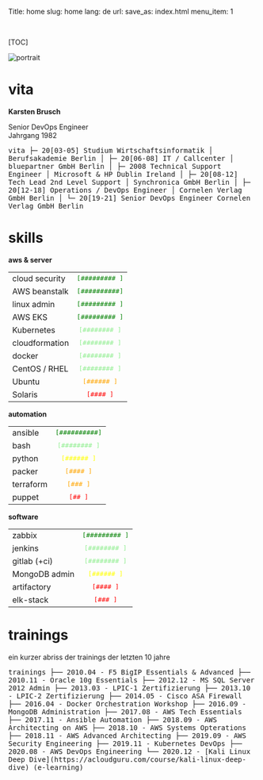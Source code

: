 Title: home
slug: home
lang: de
url: 
save_as: index.html
menu_item: 1

<br>

[TOC]

![portrait]({static}/images/portrait-klein.jpg)

# vita
**Karsten Brusch**

Senior DevOps Engineer     
Jahrgang 1982

<samp>vita
├─ 20[03-05]  Studium Wirtschaftsinformatik
│             Berufsakademie Berlin
│
├─ 20[06-08]  IT / Callcenter
│             bluepartner GmbH Berlin
│
├─ 2008       Technical Support Engineer
│             Microsoft & HP Dublin Ireland
│
├─ 20[08-12]  Tech Lead 2nd Level Support
│             Synchronica GmbH Berlin
│
├─ 20[12-18]  Operations / DevOps Engineer
│             Cornelen Verlag GmbH Berlin
│
└─ 20[19-21]  Senior DevOps Engineer
              Cornelen Verlag GmbH Berlin
</samp>

# skills

**aws & server**      

|   |               | 
| :------------ |:-------------:|
| cloud security|<span style="color:green">     <samp>[######### ]</samp></span> |
| AWS beanstalk |<span style="color:green">     <samp>[##########]</samp></span> |
| linux admin   |<span style="color:green">     <samp>[######### ]</samp></span> |
| AWS EKS       |<span style="color:green">     <samp>[######### ]</samp></span> |
| Kubernetes    |<span style="color:lightgreen"><samp>[########  ]</samp></span> |
| cloudformation|<span style="color:lightgreen"><samp>[########  ]</samp></span> |
| docker        |<span style="color:lightgreen"><samp>[########  ]</samp></span> |
| CentOS / RHEL |<span style="color:lightgreen"><samp>[########  ]</samp></span> |
| Ubuntu        |<span style="color:orange">    <samp>[######    ]</samp></span> |
| Solaris       |<span style="color:red">       <samp>[####      ]</samp></span> |


**automation** 

|     |               |
| :------------ |:-------------:|
| ansible       |<span style="color:green">     <samp>[##########]</samp></span>|
| bash          |<span style="color:lightgreen"><samp>[########  ]</samp></span>|
| python        |<span style="color:yellow">    <samp>[######    ]</samp></span>|
| packer        |<span style="color:orange">    <samp>[####      ]</samp></span>|
| terraform     |<span style="color:orange">    <samp>[###       ]</samp></span>|
| puppet        |<span style="color:red">       <samp>[##        ]</samp></span>|


**software**  

|     |               |
| :------------ |:-------------:|
| zabbix       |<span style="color:green">     <samp>[######### ]</samp></span>|
| jenkins      |<span style="color:lightgreen"><samp>[########  ]</samp></span>|
| gitlab (+ci) |<span style="color:lightgreen"><samp>[########  ]</samp></span>|
| MongoDB admin|<span style="color:yellow">    <samp>[######    ]</samp></span>|
| artifactory  |<span style="color:red">       <samp>[####      ]</samp></span>|
| elk-stack    |<span style="color:red">       <samp>[###       ]</samp></span>|

<!---
<span style="color:green">     <samp>[##########]</samp></span>
<span style="color:green">     <samp>[######### ]</samp></span>
<span style="color:lightgreen"><samp>[########  ]</samp></span>
<span style="color:lightgreen"><samp>[#######   ]</samp></span>
<span style="color:orange">    <samp>[######    ]</samp></span>
<span style="color:orange">    <samp>[#####     ]</samp></span>
<span style="color:red">       <samp>[####      ]</samp></span>
<span style="color:red">       <samp>[###       ]</samp></span>
-->

# trainings

ein kurzer abriss der trainings der letzten 10 jahre

<samp>
trainings
├── 2010.04 - F5 BigIP Essentials & Advanced
├── 2010.11 - Oracle 10g Essentials
├── 2012.12 - MS SQL Server 2012 Admin
├── 2013.03 - LPIC-1 Zertifizierung
├── 2013.10 - LPIC-2 Zertifizierung
├── 2014.05 - Cisco ASA Firewall
├── 2016.04 - Docker Orchestration Workshop
├── 2016.09 - MongoDB Administration
├── 2017.08 - AWS Tech Essentials
├── 2017.11 - Ansible Automation
├── 2018.09 - AWS Architecting on AWS
├── 2018.10 - AWS Systems Opterations
├── 2018.11 - AWS Advanced Architecting
├── 2019.09 - AWS Security Engineering
├── 2019.11 - Kubernetes DevOps
├── 2020.08 - AWS DevOps Engineering
└── 2020.12 - [Kali Linux Deep Dive](https://acloudguru.com/course/kali-linux-deep-dive) (e-learning)
</samp>
